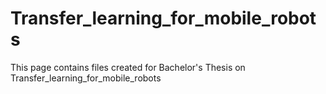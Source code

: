 # Transfer_learning_for_mobile_robots

This page contains files created for Bachelor's Thesis on Transfer_learning_for_mobile_robots
